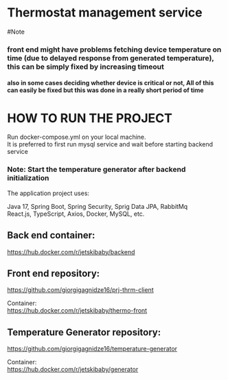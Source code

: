 # Thermostat management  service
#Note
### front end might have problems fetching device temperature on time (due to delayed response from generated temperature), this can be simply fixed by increasing timeout
#### also in some cases deciding whether device is critical or not, All of this can easily be fixed but this was done in a really short period of time 
# HOW TO RUN THE PROJECT 
Run docker-compose.yml on your local machine.
<br/> It is preferred to first run mysql service and wait before starting backend service

### Note: Start the temperature generator after backend initialization

The application project uses: </br>

Java 17, Spring Boot, Spring Security, Sprig Data JPA, RabbitMq <br/>
React.js, TypeScript, Axios, Docker, MySQL, etc.


## Back end container:
https://hub.docker.com/r/jetskibaby/backend

## Front end repository:

https://github.com/giorgigagnidze16/prj-thrm-client

Container: <br/>
https://hub.docker.com/r/jetskibaby/thermo-front

## Temperature Generator repository:

https://github.com/giorgigagnidze16/temperature-generator

Container: <br/>
https://hub.docker.com/r/jetskibaby/generator